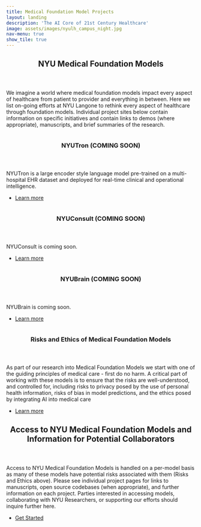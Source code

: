 ```yaml
---
title: Medical Foundation Model Projects
layout: landing
description: 'The AI Core of 21st Century Healthcare'
image: assets/images/nyulh_campus_night.jpg
nav-menu: true
show_tile: true
---
```


<!-- Main -->
<div id="main">

<!-- One -->
<section id="one">
	<div class="inner">
		<header class="major">
			<h2>NYU Medical Foundation Models</h2>
		</header>
		<p>We imagine a world where medical foundation models impact every aspect of healthcare from patient to provider and everything in between. Here we list on-going efforts at NYU Langone to rethink every aspect of healthcare through foundation models. Individual project sites below contain information on specific initiatives and contain links to demos (where appropriate), manuscripts, and brief summaries of the research.</p>
	</div>
</section>

<!-- Two -->
<section id="two" class="spotlights">
	<section>
		<a href="generic.html" class="image">
			<img src="{% link assets/images/nyutron_summary.jpg %}" alt="" data-position="center center" />
		</a>
		<div class="content">
			<div class="inner">
				<header class="major">
					<h3>NYUTron (COMING SOON)</h3>
				</header>
				<p>NYUTron is a large encoder style language model pre-trained on a multi-hospital EHR dataset and deployed for real-time clinical and operational intelligence.</p>
				<ul class="actions">
					<li><a href="generic.html" class="button">Learn more</a></li>
				</ul>
			</div>
		</div>
	</section>
	<section>
		<a href="generic.html" class="image">
			<img src="{% link assets/images/noun-celtic-1975448.jpg %}" alt="" data-position="top center" />
		</a>
		<div class="content">
			<div class="inner">
				<header class="major">
					<h3>NYUConsult (COMING SOON)</h3>
				</header>
				<p>NYUConsult is coming soon.</p>
				<ul class="actions">
					<li><a href="generic.html" class="button">Learn more</a></li>
				</ul>
			</div>
		</div>
	</section>
	<section>
		<a href="generic.html" class="image">
			<img src="{% link assets/images/noun-innovation-3659544-cyberpunk.jpg %}" alt="" data-position="top center" />
		</a>
		<div class="content">
			<div class="inner">
				<header class="major">
					<h3>NYUBrain (COMING SOON)</h3>
				</header>
				<p>NYUBrain is coming soon.</p>
				<ul class="actions">
					<li><a href="generic.html" class="button">Learn more</a></li>
				</ul>
			</div>
		</div>
	</section>
	<section>
		<a href="generic.html" class="image">
			<img src="{% link assets/images/nyu_logo.jpg %}" alt="" data-position="25% 25%" />
		</a>
		<div class="content">
			<div class="inner">
				<header class="major">
					<h3>Risks and Ethics of Medical Foundation Models</h3>
				</header>
				<p>As part of our research into Medical Foundation Models we start with one of the guiding principles of medical care - first do no harm. A critical part of working with these models is to ensure that the risks are well-understood, and controlled for, including risks to privacy posed by the use of personal health information, risks of bias in model predictions, and the ethics posed by integrating AI into medical care</p>
				<ul class="actions">
					<li><a href="generic.html" class="button">Learn more</a></li>
				</ul>
			</div>
		</div>
	</section>
</section>

<!-- Three -->
<section id="three">
	<div class="inner">
		<header class="major">
			<h2>Access to NYU Medical Foundation Models and Information for Potential Collaborators</h2>
		</header>
		<p>Access to NYU Medical Foundation Models is handled on a per-model basis as many of these models have potential risks associated with them (Risks and Ethics above). Please see individual project pages for links to manuscripts, open source codebases (when appropriate), and further information on each project. Parties interested in accessing models, collaborating with NYU Researchers, or supporting our efforts should inquire further here.</p>
		<ul class="actions">
			<li><a href="access.html" class="button next">Get Started</a></li>
		</ul>
	</div>
</section>

</div>
